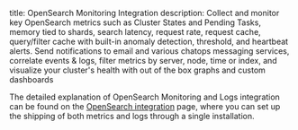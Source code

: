 title: OpenSearch Monitoring Integration
description: Collect and monitor key OpenSearch metrics such as Cluster States and Pending Tasks, memory tied to shards, search latency, request rate, request cache, query/filter cache with built-in anomaly detection, threshold, and heartbeat alerts. Send notifications to email and various chatops messaging services, correlate events & logs, filter metrics by server, node, time or index, and visualize your cluster's health with out of the box graphs and custom dashboards

The detailed explanation of OpenSearch Monitoring and Logs integration can be found on the [OpenSearch integration](/docs/integration/opensearch-integration/) page, where you can set up the shipping of both metrics and logs through a single installation.
